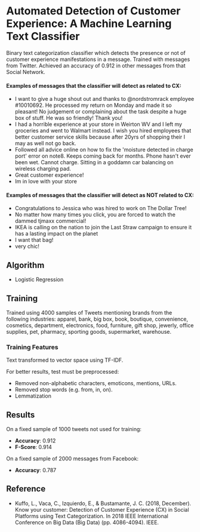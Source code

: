# Automated Detection of Customer Experience: A Machine Learning Text Classifier
Binary text categorization classifier which detects the presence or not of customer experience manifestations in a message. Trained with messages from Twitter. Achieved an accuracy of 0.912 in other messages from that Social Network.
    
#### Examples of messages that the classifier will detect as related to CX:   
- I want to give a huge shout out and thanks to @nordstromrack employee #10010692. He processed my return on Monday and made it so pleasant! No judgement or complaining about the task despite a huge box of stuff. He was so friendly! Thank you!
- I had a horrible experience at your store in Weirton WV and I left my groceries and went to Walmart instead. I wish you hired employees that better customer service skills because after 20yrs of shopping their I may as well not go back.
- Followed all advice online on how to fix the 'moisture detected in charge port' error on note8. Keeps coming back for months. Phone hasn't ever been wet. Cannot charge. Sitting in a goddamn car balancing on wireless charging pad.
- Great customer experience!
- Im in love with your store

#### Examples of messages that the classifier will detect as NOT related to CX:   
- Congratulations to Jessica who was hired to work on The Dollar Tree!
- No matter how many times you click, you are forced to watch the dammed tjmaxx commercial! 
- IKEA is calling on the nation to join the Last Straw campaign to ensure it has a lasting impact on the planet
- I want that bag! 
- very chic!

## Algorithm
- Logistic Regression 

## Training 
Trained using 4000 samples of Tweets mentioning brands from the following industries: apparel, bank, big box, book, boutique, convenience, cosmetics, department, electronics, food, furniture, gift shop, jewerly, office supplies, pet, pharmacy, sporting goods, supermarket, warehouse. 

### Training Features
Text transformed to vector space using TF-IDF.

For better results, test must be preprocessed: 
- Removed non-alphabetic characters, emoticons, mentions, URLs.   
- Removed stop words (e.g. from, in, on).   
- Lemmatization

## Results
On a fixed sample of 1000 tweets not used for training:
- **Accuracy**: 0.912    
- **F-Score**: 0.914 

On a fixed sample of 2000 messages from Facebook:
- **Accuracy**: 0.787    


## Reference
- Kuffo, L., Vaca, C., Izquierdo, E., & Bustamante, J. C. (2018, December). Know your customer: Detection of Customer Experience (CX) in Social Platforms using Text Categorization. In 2018 IEEE International Conference on Big Data (Big Data) (pp. 4086-4094). IEEE.
